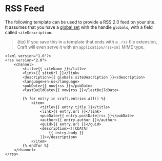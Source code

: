 # RSS Feed

The following template can be used to provide a RSS 2.0 feed on your site. It assumes that you have a [global set](../../globals.md) with the handle `globals`, with a field called `siteDescription`.

> {tip} If you save this in a template that ends with a `.rss` file extension, Craft will even serve it with an `application/rss+xml` MIME type.

```twig
<?xml version="1.0"?>
<rss version="2.0">
    <channel>
        <title>{{ siteName }}</title>
        <link>{{ siteUrl }}</link>
        <description>{{ globals.siteDescription }}</description>
        <language>en-us</language>
        <pubDate>{{ now|rss }}</pubDate>
        <lastBuildDate>{{ now|rss }}</lastBuildDate>

        {% for entry in craft.entries.all() %}
            <item>
                <title>{{ entry.title }}</title>
                <link>{{ entry.url }}</link>
                <pubDate>{{ entry.postDate|rss }}</pubDate>
                <author>{{ entry.author }}</author>
                <guid>{{ entry.url }}</guid>
                <description><![CDATA[
                    {{ entry.body }}
                ]]></description>
            </item>
        {% endfor %}
    </channel>
</rss>
```

